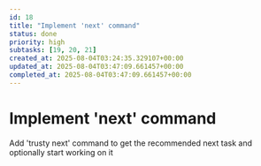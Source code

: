 ```yaml
---
id: 18
title: "Implement 'next' command"
status: done
priority: high
subtasks: [19, 20, 21]
created_at: 2025-08-04T03:24:35.329107+00:00
updated_at: 2025-08-04T03:47:09.661457+00:00
completed_at: 2025-08-04T03:47:09.661457+00:00
---
```


# Implement 'next' command

Add 'trusty next' command to get the recommended next task and optionally start working on it